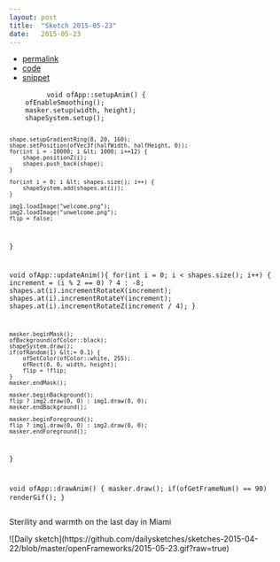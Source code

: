 ```yaml
---
layout: post
title:  "Sketch 2015-05-23"
date:   2015-05-23
---
```

<div class="code">
    <ul>
		<li><a href="{% post_url 2015-05-23-sketch %}">permalink</a></li>
		<li><a href="https://github.com/dailysketches/dailySketches/tree/master/sketches/2015-05-23">code</a></li>
		<li><a href="#" class="snippet-button">snippet</a></li>
	</ul>
    <pre class="snippet">
        <code class="cpp">void ofApp::setupAnim() {
    ofEnableSmoothing();
    masker.setup(width, height);
    shapeSystem.setup();
    
    shape.setupGradientRing(8, 20, 160);
    shape.setPosition(ofVec3f(halfWidth, halfHeight, 0));
    for(int i = -10000; i &lt; 1000; i+=12) {
        shape.positionZ(i);
        shapes.push_back(shape);
    }
    
    for(int i = 0; i &lt; shapes.size(); i++) {
        shapeSystem.add(shapes.at(i));
    }
    
    img1.loadImage("welcome.png");
    img2.loadImage("unwelcome.png");
    flip = false;
}

void ofApp::updateAnim(){
    for(int i = 0; i &lt; shapes.size(); i++) {
        increment = (i % 2 == 0) ? 4 : -8;
        shapes.at(i).incrementRotateX(increment);
        shapes.at(i).incrementRotateY(increment);
        shapes.at(i).incrementRotateZ(increment / 4);
    }
    
    masker.beginMask();
    ofBackground(ofColor::black);
    shapeSystem.draw();
    if(ofRandom(1) &lt;= 0.1) {
        ofSetColor(ofColor::white, 255);
        ofRect(0, 0, width, height);
        flip = !flip;
    }
    masker.endMask();
    
    masker.beginBackground();
    flip ? img2.draw(0, 0) : img1.draw(0, 0);
    masker.endBackground();
    
    masker.beginForeground();
    flip ? img1.draw(0, 0) : img2.draw(0, 0);
    masker.endForeground();
}

void ofApp::drawAnim() {
    masker.draw();
    if(ofGetFrameNum() == 90) renderGif();
}</code>
    </pre>
</div>
<p class="description">Sterility and warmth on the last day in Miami</p>
![Daily sketch](https://github.com/dailysketches/sketches-2015-04-22/blob/master/openFrameworks/2015-05-23.gif?raw=true)
